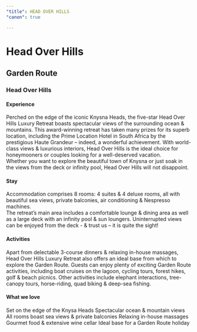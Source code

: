 ```yaml
---
"title": HEAD OVER HILLS
"canon": true

---
```


# Head Over Hills
## Garden Route
### Head Over Hills

#### Experience
Perched on the edge of the iconic Knysna Heads, the five-star Head Over Hills Luxury Retreat boasts spectacular views of the surrounding ocean &amp; mountains.
This award-winning retreat has taken many prizes for its superb location, including the Prime Location Hotel in South Africa by the prestigious Haute Grandeur – indeed, a wonderful achievement.
With world-class views &amp; luxurious interiors, Head Over Hills is the ideal choice for honeymooners or couples looking for a well-deserved vacation.  
Whether you want to explore the beautiful town of Knysna or just soak in the views from the deck or infinity pool, Head Over Hills will not disappoint.

#### Stay
Accommodation comprises 8 rooms: 4 suites &amp; 4 deluxe rooms, all with beautiful sea views, private balconies, air conditioning &amp; Nespresso machines.  
The retreat’s main area includes a comfortable lounge &amp; dining area as well as a large deck with an infinity pool &amp; sun loungers.  Uninterrupted views can be enjoyed from the deck - &amp; trust us – it is quite the sight!

#### Activities
Apart from delectable 3-course dinners &amp; relaxing in-house massages, Head Over Hills Luxury Retreat also offers an ideal base from which to explore the Garden Route. 
Guests can enjoy plenty of exciting Garden Route activities, including boat cruises on the lagoon, cycling tours, forest hikes, golf &amp; beach picnics. 
Other activities include elephant interactions, tree-canopy tours, horse-riding, quad biking &amp; deep-sea fishing.


#### What we love
Set on the edge of the Knysa Heads
Spectacular ocean &amp; mountain views
All rooms boast sea views &amp; private balconies
Relaxing in-house massages
Gourmet food &amp; extensive wine cellar
Ideal base for a Garden Route holiday